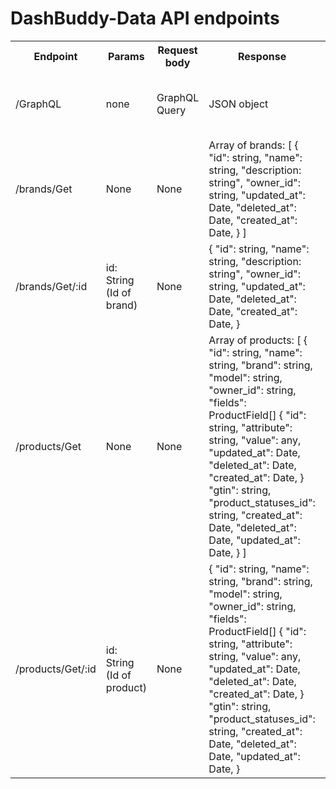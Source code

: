 # DashBuddy-Data API endpoints
<table>
  <tr>
    <th>Endpoint</th>
    <th>Params</th>
    <th>Request body</th>
    <th>Response</th>
    <th>Description</th>
  </tr>
  <tr>
    <td>/GraphQL</td>
    <td>none</td>
    <td>GraphQL Query</td>
    <td>
      JSON object
    </td>
    <td>
      Main endpoint for getting the data dynamically
    </td>
  <tr>
    <td>/brands/Get</td>
    <td>None</td>
    <td>None</td>
    <td>
      Array of brands:
      [
        {
          "id": string,
          "name": string,
          "description: string",
          "owner_id": string,
          "updated_at": Date,
          "deleted_at": Date,
          "created_at": Date,
        }
      ]
    </td>
    <td>
      Gets all brands from database.
    </td>
  </tr>
  <tr>
    <td>/brands/Get/:id</td>
    <td>id: String (Id of brand)</td>
    <td>
      None
    </td>
    <td> 
        {
          "id": string,
          "name": string,
          "description: string",
          "owner_id": string,
          "updated_at": Date,
          "deleted_at": Date,
          "created_at": Date,
        }
    </td>
    <td>
      Gets a single brand from database by ID
    </td>
  </tr>
  <tr>
    <td>/products/Get</td>
    <td>None</td>
    <td>None</td>
    <td>
      Array of products:
      [
        {
          "id": string,
          "name": string,
          "brand": string,
          "model": string,
          "owner_id": string,
          "fields": ProductField[]
            {
              "id": string,
              "attribute": string,
              "value": any,
              "updated_at": Date,
              "deleted_at": Date,
              "created_at": Date,
            }
          "gtin": string,
          "product_statuses_id": string,
          "created_at": Date,
          "deleted_at": Date,
          "updated_at": Date,
        }
      ]
    </td>
    <td>
      Gets all products from database
    </td>
  </tr>
    <tr>
    <td>/products/Get/:id</td>
    <td>id: String (Id of product)</td>
    <td>None</td>
    <td>
        {
          "id": string,
          "name": string,
          "brand": string,
          "model": string,
          "owner_id": string,
          "fields": ProductField[]
            {
              "id": string,
              "attribute": string,
              "value": any,
              "updated_at": Date,
              "deleted_at": Date,
              "created_at": Date,
            }
          "gtin": string,
          "product_statuses_id": string,
          "created_at": Date,
          "deleted_at": Date,
          "updated_at": Date,
        }
    </td>
    <td>
      Gets single product from database by ID
    </td>
  </tr>
 </table>
